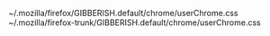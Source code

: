 ~/.mozilla/firefox/GIBBERISH.default/chrome/userChrome.css
~/.mozilla/firefox-trunk/GIBBERISH.default/chrome/userChrome.css